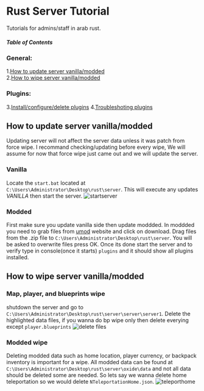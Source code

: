 # Rust Server Tutorial
Tutorials for admins/staff in arab rust.

##### Table of Contents  
### General:
1.[How to update server vanilla/modded](#headers)  
2.[How to wipe server vanilla/modded](#headers) 
### Plugins:
3.[Install/configure/delete plugins](headers)
4.[Troubleshoting plugins](headers)
<a name="headers"/>
## How to update server vanilla/modded
Updating server will not affect the server data unless it was patch from force wipe. I recommand checking/updating before every wipe, We will assume for now that force wipe just came out and we will update the server.
### Vanilla
Locate the `start.bat` located at `C:\Users\Administrator\Desktop\rust\server`. This will execute any updates *VANILLA* then start the server.
![startserver](https://user-images.githubusercontent.com/51522724/109436435-f6110580-7a38-11eb-8988-136a89c6d05c.JPG)

### Modded
First make sure you update vanilla side then update moddded. In moddded you need to grab files from [umod](https://umod.org/games/rust) website and click on download. Drag files from the .zip file to `C:\Users\Administrator\Desktop\rust\server`. You will be asked to overwrite files press OK. Once its done start the server and to verify type in console(once it starts) `plugins` and it should show all plugins installed.
## How to wipe server vanilla/modded

### Map, player, and blueprints wipe
shutdown the server and go to `C:\Users\Administrator\Desktop\rust\server\server\server1`. Delete the highlighted data files, if you wanna do bp wipe only then delete everying except `player.blueprints`
![delete files](https://user-images.githubusercontent.com/51522724/109436840-0629e480-7a3b-11eb-8604-9d666b2bbc87.JPG)


### Modded wipe
Deleting modded data such as home location, player currency, or backpack inventory is important for a wipe. All modded data can be found at `C:\Users\Administrator\Desktop\rust\server\oxide\data` and not all data should be deleted some are needed. So lets say we wanna delete home teleportation so we would delete `NTeleportationHome.json`.
![teleporthome](https://user-images.githubusercontent.com/51522724/109436946-bef02380-7a3b-11eb-8ad4-51a8ec0177e8.JPG)

